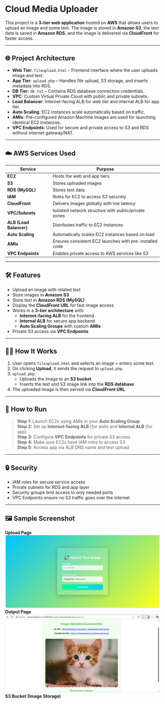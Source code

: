 # Cloud Media Uploader

This project is a **3-tier web application** hosted on **AWS** that allows users to upload an image and some text. The image is stored in **Amazon S3**, the text data is saved in **Amazon RDS**, and the image is delivered via **CloudFront** for faster access.

---

## 🌐 Project Architecture

- **Web Tier**: `fileupload.html` – Frontend interface where the user uploads image and text.
- **App Tier**: `upload.php` – Handles file upload, S3 storage, and inserts metadata into RDS.
- **DB Tier**: `db.txt` – Contains RDS database connection credentials.
- **VPC**: Custom Virtual Private Cloud with public and private subnets.
- **Load Balancer**: Internet-facing ALB for web tier and internal ALB for app tier.
- **Auto Scaling**: EC2 instances scale automatically based on traffic.
- **AMIs**: Pre-configured Amazon Machine Images are used for launching identical EC2 instances.
- **VPC Endpoints**: Used for secure and private access to S3 and RDS without internet gateway/NAT.

---
## ☁️ AWS Services Used

| Service        | Purpose                                               |
|----------------|-------------------------------------------------------|
| **EC2**         | Hosts the web and app tiers                          |
| **S3**          | Stores uploaded images                               |
| **RDS (MySQL)** | Stores text data                                     |
| **IAM**         | Roles for EC2 to access S3 securely                  |
| **CloudFront**  | Delivers images globally with low latency            |
| **VPC/Subnets** | Isolated network structure with public/private zones |
| **ALB (Load Balancer)** | Distributes traffic to EC2 instances           |
| **Auto Scaling**| Automatically scales EC2 instances based on load     |
| **AMIs**        | Ensures consistent EC2 launches with pre-installed code |
| **VPC Endpoints** | Enables private access to AWS services like S3     |

---

## 🛠️ Features

- Upload an image with related text
- Store images in **Amazon S3**
- Store text in **Amazon RDS (MySQL)**
- Display the **CloudFront URL** for fast image access
- Works in a **3-tier architecture** with:
  - **Internet-facing ALB** for the frontend
  - **Internal ALB** for secure app backend
  - **Auto Scaling Groups** with custom **AMIs**
- Private S3 access via **VPC Endpoints**

---

## 🧑‍💻 How It Works

1. User opens `fileupload.html` and selects an image + enters some text.
2. On clicking **Upload**, it sends the request to `upload.php`.
3. `upload.php`:
   - Uploads the image to an **S3 bucket**
   - Inserts the text and S3 image link into the **RDS database**
4. The uploaded image is then served via **CloudFront URL**

---

## 🚀 How to Run

> **Step 1:** Launch EC2s using AMIs in your **Auto Scaling Group**  
> **Step 2:** Set up **Internet-facing ALB** (for web) and **Internal ALB** (for app)  
> **Step 3:** Configure **VPC Endpoints** for private S3 access  
> **Step 4:** Make sure EC2s have IAM roles to access S3  
> **Step 5:** Access app via ALB DNS name and test upload

---

## 🔒 Security

- IAM roles for secure service access
- Private subnets for RDS and app layer
- Security groups limit access to only needed ports
- VPC Endpoints ensure no S3 traffic goes over the internet

---

## 🖼️ Sample Screenshot

**Upload Page**  
![Upload Page](Images/Screenshot_183.png)
**Output Page**  
![Output Page](Images/Screenshot_184.png)
**S3 Bucket (Image Storage)**

